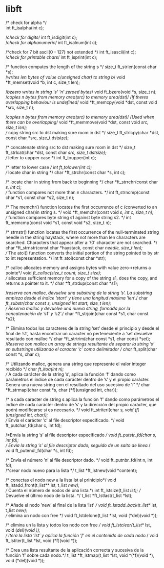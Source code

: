 # libft

/* check for alpha */
<br>
int		ft_isalpha(int c);

/*check for digits*/
int		ft_isdigit(int c);
<br>
/*check for alphanumeric*/
int		ft_isalnum(int c);

/*check for 7 bit ascii(0 - 127) not extended */
int		ft_isascii(int c);
<br>
/*check for printable chars*/
int		ft_isprint(int c);

/* function computes the length of the string s */
size_t	ft_strlen(const char *s);
<br>
/*writes len bytes of value c(unsigned char) to string b*/
void	*ft_memset(void *b, int c, size_t len);

/*bzeero writes in string 's' 'n' zeroed bytes*/
void	ft_bzero(void *s, size_t n);
<br>
/*copies n bytes from memory area(src) to memory area(dst)*/
/*If theres overlapping behaviour is undefined*/
void	*ft_memcpy(void *dst, const void *src, size_t n);

/*copies n bytes from memory area(src) to memory area(dst)*/
/*Used when there can be overlapping*/
void	*ft_memmove(void *dst, const void *src, size_t len);
<br>
/* copy string src to dst making sure room in dst */
size_t	ft_strlcpy(char *dst, const char *src, size_t dstsize);

/* concatenate string src to dst making sure room in dst */
size_t	ft_strlcat(char *dst, const char *src, size_t dstsize);
<br>
/* letter to uppper case */
int		ft_toupper(int c);

/* letter to lower case */
int		ft_tolower(int c);
<br>
/* locate char in string */
char	*ft_strchr(const char *s, int c);

/* locate char in string from back to beginning */
char	*ft_strrchr(const char *s, int c);
<br>
/* function compares not more than n characters. */
int		ft_strncmp(const char *s1, const char *s2, size_t n);

/* The memchr() function locates the first occurrence of c 
(converted to an unsigned char)in string s. */
void	*ft_memchr(const void *s, int c, size_t n);
<br>
/* function compares byte string s1 against byte string s2. */
int		ft_memcmp(const void *s1, const void *s2, size_t n);

/* strnstr() function locates the first occurrence of the
null-terminated string needle in the string haystack, 
where not more than len characters are searched.
Characters that appear after a '\0' character are not searched. */
char	*ft_strnstr(const char *haystack, const char *needle, size_t len);
<br>
/* The atoi() function converts the initial portion of the string pointed to
 by str to int representation. */
int		ft_atoi(const char *str);

/* calloc allocates memory and assigns bytes with value zero->returns a pointe*/
void	*ft_calloc(size_t count, size_t size);
<br>
/* allocates sufficient memory for a copy of the string s1, does the copy, and
returns a pointer to it. */
char	*ft_strdup(const char *s1);

/*reserva con malloc, devuelve una substring de la string ’s’.
La substring empieza desde el índice ’start’ y
tiene una longitud máxima ’len’.*/
char	*ft_substr(char const *s, unsigned int start, size_t len);
<br>
/* Reserva malloc y devuelve una nueva
string, formada por la concatenación de ’s1’ y ’s2’.*/
char	*ft_strjoin(char const *s1, char const *s2);

/* Elimina todos los caracteres de la string ’set’
desde el principio y desde el final de ’s1’, hasta
encontrar un caracter no perteneciente a ’set devuelve resultado 
con malloc */
char	*ft_strtrim(char const *s1, char const *set);
<br>
/*Reserva con malloc un array de strings
resultante de separar la string ’s’ en substrings
utilizando el caracter ’c’ como delimitador */
char** ft_split(char const *s, char c);

/* Utilizando malloc, genera una string que
represente el valor integer recibido */
char	*ft_itoa(int n);
<br>
/* A cada carácter de la string ’s’, aplica la
función ’f’ dando como parámetros el índice de cada
carácter dentro de ’s’ y el propio carácter. Genera
una nueva string con el resultado del uso sucesivo
de ’f’ */
char	*ft_strmapi(char const *s, char (*f)(unsigned int, char));

/* a cada caracter de string s aplica la función
’f’ dando como parámetros el índice de cada
carácter dentro de ’s’ y la dirección del propio
carácter, que podrá modificarse si es necesario. */
void	ft_striteri(char *s, void (*f)(unsigned int, char*));
<br>
/* Envía el carácter ’c’ al file descriptor especificado. */
void	ft_putchar_fd(char c, int fd);

/*Envía la string ’s’ al file descriptor especificado */
void	ft_putstr_fd(char *s, int fd);
<br>
/* Envía la string ’s’ al file descriptor dado, seguido de un salto de línea.*/
void	ft_putendl_fd(char *s, int fd);

/* Envía el número ’n’ al file descriptor dado. */
void	ft_putnbr_fd(int n, int fd);
<br>
/*crear nodo nuevo para la lista */
t_list	*ft_lstnew(void *content);

/* conectas el nodo new a la lista lst al prinicipio*/
void	ft_lstadd_front(t_list** lst, t_list *new);
<br>
/* Cuenta el número de nodos de una lista.*/
int		ft_lstsize(t_list *lst);
/* Devuelve el último nodo de la lista. */
t_list	*ft_lstlast(t_list *lst);

/* Añade el nodo ’new’ al final de la lista ’lst’ */
void	ft_lstadd_back(t_list** lst, t_list *new);
<br>
/* elimina un nodo con free */
void	ft_lstdelone(t_list *lst, void (*del)(void *));

/* elimina un la lista y todos los nodo con free */
void	ft_lstclear(t_list** lst, void (*del)(void *));
<br>
/* Itera la lista ’lst’ y aplica la función ’f’ en el contenido de cada nodo.*/
void	ft_lstiter(t_list *lst, void (*f)(void *));

/*  Crea una lista resultante de la aplicación correcta y sucesiva de la 
función ’f’ sobre cada nodo.*/
t_list	*ft_lstmap(t_list *lst, void *(*f)(void *), void (*del)(void *));

